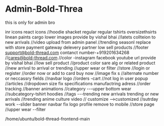 # Admin-Bold-Threa

this is only for admin bro

inr icons react icons
//hoodie shacket regular regular tshirts oversizethsirts linean paints cargo lower images provide by vishal bhai
//latets collteion to new arrivals
//video upload from admin panel
//trending seasonl replace with store payment gateway delevery partner low sell products
//footer support@bold-thread.com contanct number-+919201634268
//cares@bold-thread.com
//color -instagram facebook youtube url provide by vishal bhai
//low sell product
//product color sare alg or related product
//new arrivsl to arrival or trending
//upper wear or filter
//store
//login or register
//order now or add to card buy now
//image fix s
//alternate number or neccassry fields
//navbar logo
//orders -cart
//not log in user popup
//articles
//dropdown size fix specifications manufactring adress
//order tracking
//banner animations
//category ---upper bottom wear //subcategory-tshirt hoodies //tags ---trending new arrivals trending or new arrivals
//trending anime culture video
// customize -->customized
//sutrday work --slider banner navbar fix logo profile remove to mobile
//store page
//upper wear --filter

/home/ubuntu/bold-thread-frontend-main

